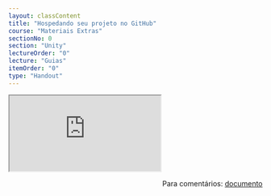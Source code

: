 ```yaml
---
layout: classContent
title: "Hospedando seu projeto no GitHub"
course: "Materiais Extras"
sectionNo: 0
section: "Unity"
lectureOrder: "0"
lecture: "Guias"
itemOrder: "0"
type: "Handout"
---
```


<iframe src="https://docs.google.com/document/d/e/2PACX-1vTBt5RFp7z-w-JYaZtwW5Ox_0pgixcpzvVUq-V4wINbAHiQuGp1r9fEaPmSbIDF4oJLxQfJYx0D1zVr/pub?embedded=true"></iframe>

<span style="float:right">Para comentários: [documento](https://docs.google.com/document/d/16pOwdMGplazdQZyWoc3Z6xvneoajCaZMYcUqG3o61Gk/edit?usp=sharing)</span>

